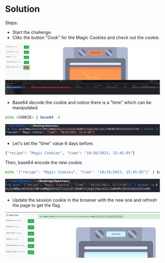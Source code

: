 # Solution
Steps:
- Start the challenge.
- Clikc the button "Cook" for the Magic Cookies and check out the cookie.

![Alt text](image.png)

- Base64 decode the cookie and notice there is a "time" which can be manipulated.
```bash
echo <COOKIE> | base64 -d
```

![Alt text](image-1.png)

- Let's set the "time" value 6 days before.
```bash
{"recipe": "Magic Cookies", "time": "10/16/2023, 15:45:05"}
```
Then, base64 encode the new cookie.
```bash
echo '{"recipe": "Magic Cookies", "time": "10/16/2023, 15:45:05"}' | base64 -w 0
```
![Alt text](image-2.png)

- Update the session cookie in the browser with the new one and refresh the page to get the flag.

![Alt text](image-3.png)
